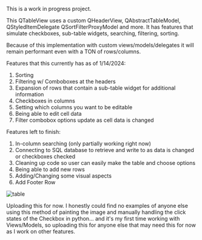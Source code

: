 This is a work in progress project.  

This QTableView uses a custom QHeaderView, QAbstractTableModel, QStyledItemDelegate QSortFilterProxyModel and more.  It has features that 
simulate checkboxes, sub-table widgets, searching, filtering, sorting.

Because of this implementation with custom views/models/delegates it will remain performant even with a TON of rows/columns.

Features that this currently has as of 1/14/2024:

1) Sorting
2) Filtering w/ Comboboxes at the headers
3) Expansion of rows that contain a sub-table widget for additional information
4) Checkboxes in columns
5) Setting which columns you want to be editable
6) Being able to edit cell data
7) Filter combobox options update as cell data is changed

Features left to finish:

1) In-column searching (only partially working right now)
2) Connecting to SQL database to retrieve and write to as data is changed or checkboxes checked
3) Cleaning up code so user can easily make the table and choose options
4) Being able to add new rows
5) Adding/Changing some visual aspects
6) Add Footer Row

![table](https://github.com/jxfuller1/QTableView-with-Checkboxes/assets/123666150/fd7c4bec-748d-4785-81ac-475bd6842013)

Uploading this for now.  I honestly could find no examples of anyone else using this method of painting the image and manually handling the click states of the Checkbox in python... 
and it's my first time working with Views/Models, so uploading this for anyone else that may need this for now as I work on other features.
